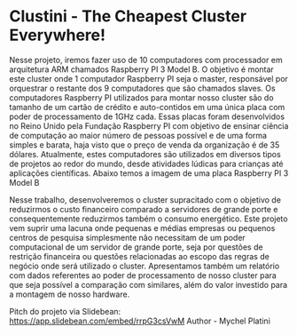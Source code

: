 # Clustini - The Cheapest Cluster Everywhere!

Nesse projeto, iremos fazer uso de 10 computadores com processador em arquitetura ARM chamados Raspberry PI 3 Model B. O objetivo é montar este cluster onde 1 computador Raspberry PI seja o master, responsável por orquestrar o restante dos 9 computadores que são chamados slaves. Os computadores Raspberry PI utilizados para montar nosso cluster são do tamanho de um cartão de crédito e auto-contidos em uma única placa com poder de processamento de 1GHz cada. Essas placas foram desenvolvidos no Reino Unido pela Fundação Raspberry PI com objetivo de ensinar ciência de computação ao maior número de pessoas possível e de uma forma simples e barata, haja visto que o preço de venda da organização é de 35 dólares. Atualmente, estes computadores são utilizados em diversos tipos de projetos ao redor do mundo, desde atividades lúdicas para crianças até aplicações científicas. Abaixo temos a imagem de uma placa Raspberry PI 3 Model B

Nesse trabalho, desenvolveremos o cluster supracitado com o objetivo de reduzirmos o custo financeiro comparado  a servidores de grande porte e consequentemente reduzirmos também o consumo energético. Este projeto vem suprir uma lacuna onde pequenas e médias empresas ou pequenos centros de pesquisa simplesmente não necessitam de um poder computacional de um servidor de grande porte, seja por questões de restrição financeira ou questões relacionadas ao escopo das regras de negócio onde será utilizado o cluster.
Apresentamos também um relatório com dados referentes ao poder de processamento de nosso cluster para que seja possível a comparação com similares, além do valor investido para a montagem de nosso hardware.


Pitch do projeto via Slidebean: https://app.slidebean.com/embed/rrpG3csVwM
Author - Mychel Platini
